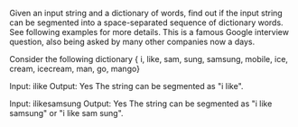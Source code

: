 Given an input string and a dictionary of words, find out if the input string can be segmented into a space-separated 
sequence of dictionary words. See following examples for more details.
This is a famous Google interview question, also being asked by many other companies now a days.

Consider the following dictionary 
{ i, like, sam, sung, samsung, mobile, ice, 
  cream, icecream, man, go, mango}

Input:  ilike
Output: Yes
The string can be segmented as "i like".

Input:  ilikesamsung
Output: Yes
The string can be segmented as "i like samsung" or "i like sam sung".